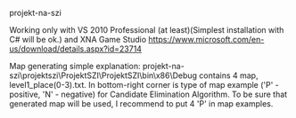 projekt-na-szi

Working only with VS 2010 Professional (at least)(Simplest installation with C# will be ok.)
and XNA Game Studio https://www.microsoft.com/en-us/download/details.aspx?id=23714

Map generating simple explanation:
projekt-na-szi\projektszi\ProjektSZI\ProjektSZI\bin\x86\Debug contains 4 map, level1_place(0-3).txt. In bottom-right corner is type of map example ('P' - positive, 'N' - negative) for Candidate Elimination Algorithm. To be sure that generated map will be used, I recommend to put 4 'P' in map examples.
